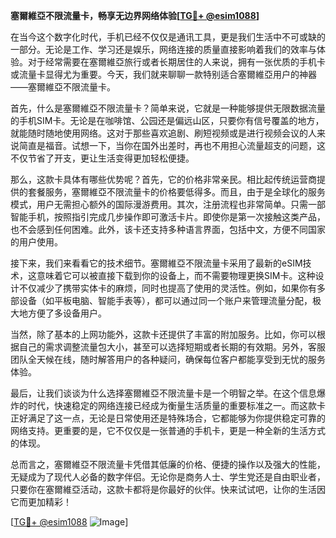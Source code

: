 **塞爾維亞不限流量卡，畅享无边界网络体验[[TG💪+ @esim1088](https://t.me/s/esim1088)]**

在当今这个数字化时代，手机已经不仅仅是通讯工具，更是我们生活中不可或缺的一部分。无论是工作、学习还是娱乐，网络连接的质量直接影响着我们的效率与体验。对于经常需要在塞爾維亞旅行或者长期居住的人来说，拥有一张优质的手机卡或流量卡显得尤为重要。今天，我们就来聊聊一款特别适合塞爾維亞用户的神器——塞爾維亞不限流量卡。

首先，什么是塞爾維亞不限流量卡？简单来说，它就是一种能够提供无限数据流量的手机SIM卡。无论是在咖啡馆、公园还是偏远山区，只要你有信号覆盖的地方，就能随时随地使用网络。这对于那些喜欢追剧、刷短视频或是进行视频会议的人来说简直是福音。试想一下，当你在国外出差时，再也不用担心流量超支的问题，这不仅节省了开支，更让生活变得更加轻松便捷。

那么，这款卡具体有哪些优势呢？首先，它的价格非常亲民。相比起传统运营商提供的套餐服务，塞爾維亞不限流量卡的价格要低得多。而且，由于是全球化的服务模式，用户无需担心额外的国际漫游费用。其次，注册流程也非常简单。只需一部智能手机，按照指引完成几步操作即可激活卡片。即使你是第一次接触这类产品，也不会感到任何困难。此外，该卡还支持多种语言界面，包括中文，方便不同国家的用户使用。

接下来，我们来看看它的技术细节。塞爾維亞不限流量卡采用了最新的eSIM技术，这意味着它可以被直接下载到你的设备上，而不需要物理更换SIM卡。这种设计不仅减少了携带实体卡的麻烦，同时也提高了使用的灵活性。例如，如果你有多部设备（如平板电脑、智能手表等），都可以通过同一个账户来管理流量分配，极大地方便了多设备用户。

当然，除了基本的上网功能外，这款卡还提供了丰富的附加服务。比如，你可以根据自己的需求调整流量包大小，甚至可以选择短期或者长期的有效期。另外，客服团队全天候在线，随时解答用户的各种疑问，确保每位客户都能享受到无忧的服务体验。

最后，让我们谈谈为什么选择塞爾維亞不限流量卡是一个明智之举。在这个信息爆炸的时代，快速稳定的网络连接已经成为衡量生活质量的重要标准之一。而这款卡正好满足了这一点，无论是日常使用还是特殊场合，它都能够为你提供稳定可靠的网络支持。更重要的是，它不仅仅是一张普通的手机卡，更是一种全新的生活方式的体现。

总而言之，塞爾維亞不限流量卡凭借其低廉的价格、便捷的操作以及强大的性能，无疑成为了现代人必备的数字伴侣。无论你是商务人士、学生党还是自由职业者，只要你在塞爾維亞活动，这款卡都将是你最好的伙伴。快来试试吧，让你的生活因它而更加精彩！

[[TG💪+ @esim1088](https://t.me/s/esim1088) ![Image](https://i.postimg.cc/4NQfJmqS/Snipaste-2025-05-13-00-14-12.png)]